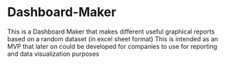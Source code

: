 # Dashboard-Maker

This is a Dashboard Maker that makes different useful graphical reports based on a random dataset (in excel sheet format)
This is intended as an MVP that later on could be developed for companies to use for reporting and data visualization purposes